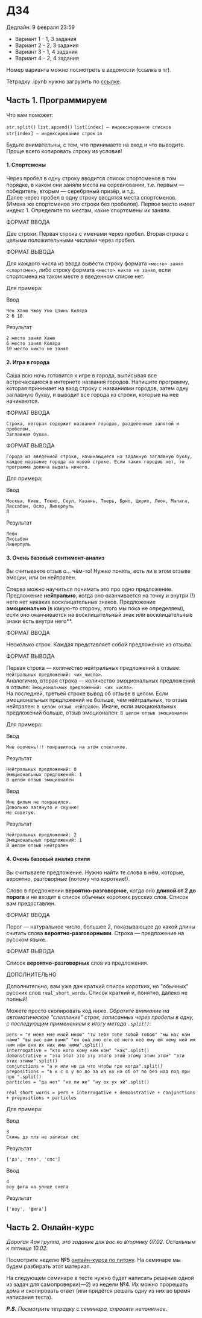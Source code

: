 # ДЗ4

Дедлайн: 9 февраля 23:59

- Вариант 1 - 1, 3 задания
- Вариант 2 - 2, 3 задания
- Вариант 3 - 1, 4 задания
- Вариант 4 - 2, 4 задания


Номер варианта можно посмотреть в ведомости (ссылка в тг).

Тетрадку .ipynb нужно загрузить по [ссылке](https://classroom.github.com/a/JOfJt_Bs). 


## Часть 1. Программируем

Что вам поможет:

`str.split()` `list.append()` `list[index] — индексирование списков` `str[index] — индексирование строк` `in`

Будьте внимательны, с тем, что принимаете на вход и что выводите. Проще всего копировать строку из условия!

#### 1. Спортсмены
Через пробел в одну строку вводится список спортсменов в том порядке, в каком они заняли места на соревновании, т.е. первым — победитель, вторым — серебряный призёр, и т.д.  
Далее через пробел в одну строку вводятся места спортсменов. (Имена же спортсменов это строки без пробелов). Первое место имеет индекс 1. Определите по местам, какие спортсмены их заняли. 

ФОРМАТ ВВОДА 

Две строки. Первая строка с именами через пробел. Вторая строка с целыми положительными числами через пробел.

ФОРМАТ ВЫВОДА

Для каждого числа из ввода вывести строку формата `<место> занял <спортсмен>`, либо строку формата `<место> никто не занял`, если спортсмена на таком месте в введенном списке нет.

Для примера:

Ввод

```
Чен Ханю Чжоу Уно Цзинь Коляда
2 6 10
```

Результат

```
2 место занял Ханю
6 место занял Коляда
10 место никто не занял
```

#### 2. Игра в города

Саша всю ночь готовится к игре в города, выписывая все встречающиеся в интернете названия городов. Напишите программу, которая принимает на вход строку с названиями городов, затем одну заглавную букву, и выводит все города из строки, которые на нее начинаются. 

ФОРМАТ ВВОДА

    Строка, которая содержит названия городов, разделенные запятой и пробелом. 
    Заглавная буква.

ФОРМАТ ВЫВОДА 

    Города из введенной строки, начинающиеся на заданную заглавную букву, каждое название города на новой строке. Если таких городов нет, то программа должна выдать ничего.


Для примера:

Ввод 

```
Москва, Киев, Токио, Сеул, Казань, Тверь, Брно, Цюрих, Леон, Малага, Лиссабон, Осло, Ливерпуль
Л
```

Результат

```
Леон
Лиссабон
Ливерпуль
```



#### 3. Очень базовый сентимент-анализ
Вы считываете отзыв о... чём-то! Нужно понять, есть ли в этом отзыве эмоции, или он нейтрален.

Сперва можно научиться понимать это про одно предложение. Предложение **нейтрально**, когда оно оканчивается на точку и внутри (!) него нет никаких восклицательных знаков. Предложение **эмоционально** (в какую-то сторону, этого мы пока не определяем), если оно оканчивается на восклицательный знак или восклицательные знаки есть внутри него**.

ФОРМАТ ВВОДА 

Несколько строк. Каждая представляет собой предложение из отзыва.

ФОРМАТ ВЫВОДА

Первая строка — количество нейтральных предложений в отзыве: `Нейтральных предложений: <их_число>`.  
Аналогично, вторая строка — количество эмоциональных предложений в отзыве: `Эмоциональных предложений: <их_число>`.  
На последней, третьей строке вывод об отзыве в целом. Если эмоциональных предложений не больше, чем нейтральных, то отзыв нейтрален: `В целом отзыв нейтрален`. Иначе, если эмоциональных предложений больше, отзыв эмоционален: `В целом отзыв эмоционален`

Для примера:

Ввод

```
Мне ооочень!!! понравилось на этом спектакле.
```

Результат

```
Нейтральных предложений: 0
Эмоциональных предложений: 1
В целом отзыв эмоционален
```

Ввод

```
Мне фильм не понравился.
Довольно затянуто и скучно!
Не советую.
```

Результат

```
Нейтральных предложений: 2
Эмоциональных предложений: 1
В целом отзыв нейтрален
```

#### 4. Очень базовый анализ стиля
Вы считываете предложение. Нужно найти те слова в нём, которые, вероятно, разговорные (потому что короткие!).

Слово в предложении **вероятно-разговорное**, когда оно **длиной от 2 до порога** и не входит в список обычных коротких русских слов. Список вам предоставлен.

ФОРМАТ ВВОДА 

Порог — натуральное число, большее 2, показывающее до какой длины считать слова **вероятно-разговорными**.
Строка — предложение на русском языке.  


ФОРМАТ ВЫВОДА

Список **вероятно-разговорных** слов из предложения.

ДОПОЛНИТЕЛЬНО

Дополнительно, вам уже дан краткий список коротких, но "обычных" русских слов `real_short_words`. Список краткий и, понятно, далеко не полный!

Можете просто скопировать код ниже. *Обратите внимание на автоматическое "слепление" строк, записанных через пробелы в одну, с последующим применением к итогу метода `.split()`*:
```
pers = "я меня мне мной мною" "ты тебя тебе тобой тобою" "мы нас нам нами" "вы вас вам вами" "он она оно его её него неё ему ей нему ней им ним нём они их них ими ними".split()
interrogative = "кто кого кому кем ком" "как".split()
demonstrative = "эта этот это эту этого этой этому этим этом" "эти этих этими".split()
conjunctions = "а и или но да что чтобы где когда".split()
prepositions = "в к с о у во до за из ко на об от по без над под при про ".split()
particles = "да нет" "не ли же" "ну ох ух эй".split()

real_short_words = pers + interrogative + demonstrative + conjunctions + prepositions + particles
```

Для примера:

Ввод

```
3
Скинь дз плз не записал спс 
```

Результат

```
['дз', 'плз', 'спс']
```

Ввод

```
4
воу фига на улице снега
```

Результат

```
['воу', 'фига']
```

## Часть 2. Онлайн-курс

*Дорогая 4ая группа, это задание для вас ко вторнику 07.02. Остальным к пятнице 10.02.*

Посмотрите неделю **№5** [онлайн-курса по питону](https://edu.hse.ru/course/view.php?id=133389). На семинаре мы будем разбирать этот материал.

На следующем семинаре в тесте нужно будет написать решение одной из задач для самопроверки(—2) из недели **№4**. Их можно прорешать дома и скопировать ответ (или придётся решать одну из них во время написания теста).

***P.S.** Посмотрите тетрадку с семинара, спросите непонятное.* 
